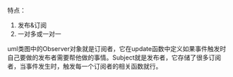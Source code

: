 特点：

1. 发布&订阅
2. 一对多或一对一

uml类图中的Observer对象就是订阅者，它在update函数中定义如果事件触发时自己要做的发布者需要帮他做的事情。Subject就是发布者，它存储了很多订阅者，当事件发生时，触发每一个订阅者的相关函数就行。
